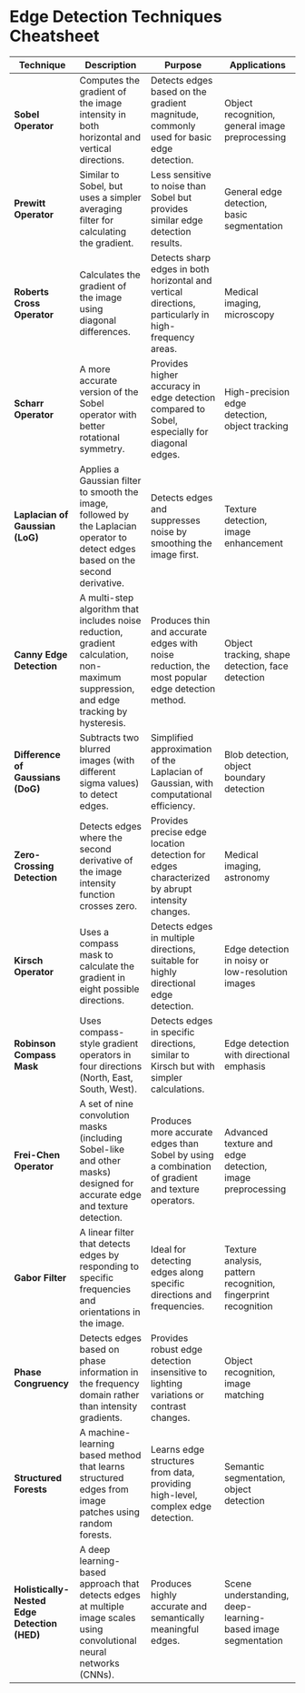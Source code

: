 # Edge Detection Techniques Cheatsheet

| **Technique**         | **Description**                                                                                       | **Purpose**                                                                                     | **Applications**                                           |
|-----------------------|-------------------------------------------------------------------------------------------------------|-------------------------------------------------------------------------------------------------|------------------------------------------------------------|
| **Sobel Operator**     | Computes the gradient of the image intensity in both horizontal and vertical directions.               | Detects edges based on the gradient magnitude, commonly used for basic edge detection.           | Object recognition, general image preprocessing             |
| **Prewitt Operator**   | Similar to Sobel, but uses a simpler averaging filter for calculating the gradient.                   | Less sensitive to noise than Sobel but provides similar edge detection results.                  | General edge detection, basic segmentation                  |
| **Roberts Cross Operator** | Calculates the gradient of the image using diagonal differences.                                    | Detects sharp edges in both horizontal and vertical directions, particularly in high-frequency areas. | Medical imaging, microscopy                                 |
| **Scharr Operator**    | A more accurate version of the Sobel operator with better rotational symmetry.                        | Provides higher accuracy in edge detection compared to Sobel, especially for diagonal edges.      | High-precision edge detection, object tracking              |
| **Laplacian of Gaussian (LoG)** | Applies a Gaussian filter to smooth the image, followed by the Laplacian operator to detect edges based on the second derivative. | Detects edges and suppresses noise by smoothing the image first.                                  | Texture detection, image enhancement                        |
| **Canny Edge Detection** | A multi-step algorithm that includes noise reduction, gradient calculation, non-maximum suppression, and edge tracking by hysteresis. | Produces thin and accurate edges with noise reduction, the most popular edge detection method.     | Object tracking, shape detection, face detection            |
| **Difference of Gaussians (DoG)** | Subtracts two blurred images (with different sigma values) to detect edges.                    | Simplified approximation of the Laplacian of Gaussian, with computational efficiency.             | Blob detection, object boundary detection                   |
| **Zero-Crossing Detection** | Detects edges where the second derivative of the image intensity function crosses zero.              | Provides precise edge location detection for edges characterized by abrupt intensity changes.      | Medical imaging, astronomy                                  |
| **Kirsch Operator**    | Uses a compass mask to calculate the gradient in eight possible directions.                           | Detects edges in multiple directions, suitable for highly directional edge detection.             | Edge detection in noisy or low-resolution images            |
| **Robinson Compass Mask** | Uses compass-style gradient operators in four directions (North, East, South, West).                  | Detects edges in specific directions, similar to Kirsch but with simpler calculations.            | Edge detection with directional emphasis                    |
| **Frei-Chen Operator** | A set of nine convolution masks (including Sobel-like and other masks) designed for accurate edge and texture detection. | Produces more accurate edges than Sobel by using a combination of gradient and texture operators. | Advanced texture and edge detection, image preprocessing    |
| **Gabor Filter**       | A linear filter that detects edges by responding to specific frequencies and orientations in the image. | Ideal for detecting edges along specific directions and frequencies.                             | Texture analysis, pattern recognition, fingerprint recognition |
| **Phase Congruency**   | Detects edges based on phase information in the frequency domain rather than intensity gradients.       | Provides robust edge detection insensitive to lighting variations or contrast changes.            | Object recognition, image matching                          |
| **Structured Forests** | A machine-learning based method that learns structured edges from image patches using random forests.  | Learns edge structures from data, providing high-level, complex edge detection.                  | Semantic segmentation, object detection                     |
| **Holistically-Nested Edge Detection (HED)** | A deep learning-based approach that detects edges at multiple image scales using convolutional neural networks (CNNs). | Produces highly accurate and semantically meaningful edges.                                      | Scene understanding, deep-learning-based image segmentation |
